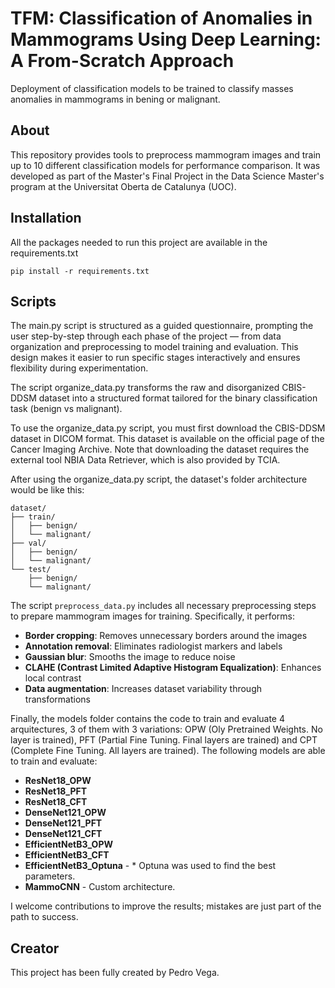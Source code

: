 # TFM: Classification of Anomalies in Mammograms Using Deep Learning: A From-Scratch Approach
Deployment of classification models to be trained to classify masses anomalies in mammograms in bening or malignant.

## About
This repository provides tools to preprocess mammogram images and train up to 10 different classification models for performance comparison. It was developed as part of the Master's Final Project in the Data Science Master's program at the Universitat Oberta de Catalunya (UOC).

## Installation
All the packages needed to run this project are available in the requirements.txt
```
pip install -r requirements.txt
```

## Scripts
The main.py script is structured as a guided questionnaire, prompting the user step-by-step through each phase of the project — from data organization and preprocessing to model training and evaluation. This design makes it easier to run specific stages interactively and ensures flexibility during experimentation.

The script organize_data.py transforms the raw and disorganized CBIS-DDSM dataset into a structured format tailored for the binary classification task (benign vs malignant).

To use the organize_data.py script, you must first download the CBIS-DDSM dataset in DICOM format. This dataset is available on the official page of the Cancer Imaging Archive. 
Note that downloading the dataset requires the external tool NBIA Data Retriever, which is also provided by TCIA.

After using the organize_data.py script, the dataset's folder architecture would be like this:

```
dataset/
├── train/
│   ├── benign/
│   └── malignant/
├── val/
│   ├── benign/
│   └── malignant/
└── test/
    ├── benign/
    └── malignant/
```
The script `preprocess_data.py` includes all necessary preprocessing steps to prepare mammogram images for training. Specifically, it performs:

- **Border cropping**: Removes unnecessary borders around the images  
- **Annotation removal**: Eliminates radiologist markers and labels  
- **Gaussian blur**: Smooths the image to reduce noise  
- **CLAHE (Contrast Limited Adaptive Histogram Equalization)**: Enhances local contrast  
- **Data augmentation**: Increases dataset variability through transformations

Finally, the models folder contains the code to train and evaluate 4 arquitectures, 3 of them with 3 variations: OPW (Oly Pretrained Weights. No layer is trained), PFT (Partial Fine Tuning. Final layers are trained) and CPT (Complete Fine Tuning. All layers are trained). The following models are able to train and evaluate:

+ **ResNet18_OPW**
+ **ResNet18_PFT**
+ **ResNet18_CFT**
+ **DenseNet121_OPW**
+ **DenseNet121_PFT**
+ **DenseNet121_CFT**
+ **EfficientNetB3_OPW**
+ **EfficientNetB3_CFT**
+ **EfficientNetB3_Optuna** - * Optuna was used to find the best parameters.
+ **MammoCNN** - Custom architecture.

I welcome contributions to improve the results; mistakes are just part of the path to success.


## Creator
This project has been fully created by Pedro Vega.